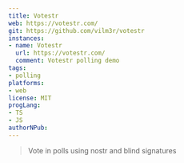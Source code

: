 ```yaml
---
title: Votestr
web: https://votestr.com/
git: https://github.com/vilm3r/votestr
instances:
- name: Votestr
  url: https://votestr.com/
  comment: Votestr polling demo 
tags:
- polling
platforms:
- web
license: MIT
progLang:
- TS
- JS
authorNPub:
---
```


> Vote in polls using nostr and blind signatures
